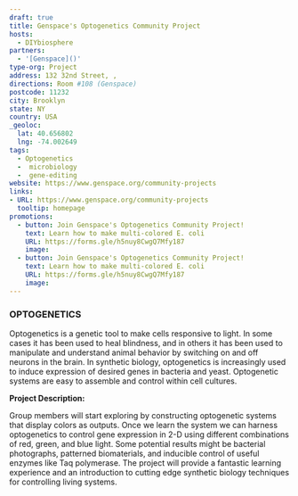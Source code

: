 ```yaml
---
draft: true
title: Genspace's Optogenetics Community Project
hosts:
  - DIYbiosphere
partners:
  - '[Genspace]()'
type-org: Project
address: 132 32nd Street, ,  
directions: Room #108 (Genspace)
postcode: 11232
city: Brooklyn
state: NY
country: USA
_geoloc:
  lat: 40.656802
  lng: -74.002649
tags:
  - Optogenetics
  -  microbiology
  -  gene-editing
website: https://www.genspace.org/community-projects
links:
- URL: https://www.genspace.org/community-projects
  tooltip: homepage
promotions:
  - button: Join Genspace's Optogenetics Community Project!
    text: Learn how to make multi-colored E. coli
    URL: https://forms.gle/h5nuy8CwgQ7Mfy187
    image:
  - button: Join Genspace's Optogenetics Community Project!
    text: Learn how to make multi-colored E. coli
    URL: https://forms.gle/h5nuy8CwgQ7Mfy187
    image:
---
```


### OPTOGENETICS

Optogenetics is a genetic tool to make cells responsive to light. In some cases it has been used to heal blindness, and in others it has been used to manipulate and understand animal behavior by switching on and off neurons in the brain. In synthetic biology, optogenetics is increasingly used to induce expression of desired genes in bacteria and yeast. Optogenetic systems are easy to assemble and control within cell cultures.

**Project Description:**

Group members will start exploring by constructing optogenetic systems that display colors as outputs. Once we learn the system we can harness optogenetics to control gene expression in 2-D using different combinations of red, green, and blue light. Some potential results might be bacterial photographs, patterned biomaterials, and inducible control of useful enzymes like Taq polymerase. The project will provide a fantastic learning experience and an introduction to cutting edge synthetic biology techniques for controlling living systems.
